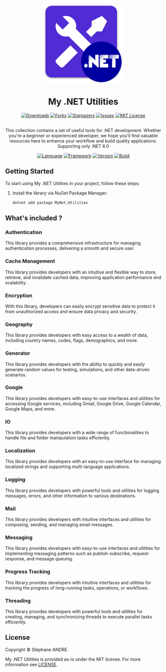 <div id="top"></div>

<!-- PROJECT INFO -->
<br />
<div align="center">
  <a href="https://github.com/sandre58/MyNetUtilities">
    <img src="images/logo.png" width="256" height="256">
  </a>

<h1 align="center">My .NET Utilities</h1>

[![Downloads][downloads-shield]][downloads-url]
[![Forks][forks-shield]][forks-url]
[![Stargazers][stars-shield]][stars-url]
[![Issues][issues-shield]][issues-url]
[![MIT License][license-shield]][license-url]

  <p align="center">
    <br />
    This collection contains a set of useful tools for .NET development. Whether you're a beginner or experienced developer, we hope you'll find valuable resources here to enhance your workflow and build quality applications.
    <br />
    Supporting only .NET 8.0
  </p>

[![Language][language-shield]][language-url]
[![Framework][framework-shield]][framework-url]
[![Version][version-shield]][version-url]
[![Build][build-shield]][build-url]

</div>

## Getting Started

To start using My .NET Utilities in your project, follow these steps:

1. Install the library via NuGet Package Manager:
   ```bash
   dotnet add package MyNet.Utilities

## What's included ?

### Authentication

This library provides a comprehensive infrastructure for managing authentication processes, delivering a smooth and secure user.

### Cache Management

This library provides developers with an intuitive and flexible way to store, retrieve, and invalidate cached data, improving application performance and scalability.

### Encryption

With this library, developers can easily encrypt sensitive data to protect it from unauthorized access and ensure data privacy and security.

### Geography

This library provides developers with easy access to a wealth of data, including country names, codes, flags, demographics, and more.

### Generator

This library provides developers with the ability to quickly and easily generate random values for testing, simulations, and other data-driven scenarios.

### Google

This library provides developers with easy-to-use interfaces and utilities for accessing Google services, including Gmail, Google Drive, Google Calendar, Google Maps, and more.

### IO

This library provides developers with a wide range of functionalities to handle file and folder manipulation tasks efficiently.

### Localization

This library provides developers with an easy-to-use interface for managing localized strings and supporting multi-language applications.

### Logging

This library provides developers with powerful tools and utilities for logging messages, errors, and other information to various destinations.

### Mail

This library provides developers with intuitive interfaces and utilities for composing, sending, and managing email messages.

### Messaging

 This library provides developers with easy-to-use interfaces and utilities for implementing messaging patterns such as publish-subscribe, request-response, and message queuing.

### Progress Tracking

This library provides developers with intuitive interfaces and utilities for tracking the progress of long-running tasks, operations, or workflows.

### Threading

This library provides developers with powerful tools and utilities for creating, managing, and synchronizing threads to execute parallel tasks efficiently.

## License

Copyright © Stéphane ANDRE.

My .NET Utilities is provided as-is under the MIT license. For more information see [LICENSE](./LICENSE).

<!-- MARKDOWN LINKS & IMAGES -->
<!-- https://www.markdownguide.org/basic-syntax/#reference-style-links -->
[language-shield]: https://img.shields.io/github/languages/top/sandre58/MyNetUtilities
[language-url]: https://github.com/sandre58/MyNetUtilities
[forks-shield]: https://img.shields.io/github/forks/sandre58/MyNetUtilities?style=for-the-badge
[forks-url]: https://github.com/sandre58/MyNetUtilities/network/members
[stars-shield]: https://img.shields.io/github/stars/sandre58/MyNetUtilities?style=for-the-badge
[stars-url]: https://github.com/sandre58/MyNetUtilities/stargazers
[issues-shield]: https://img.shields.io/github/issues/sandre58/MyNetUtilities?style=for-the-badge
[issues-url]: https://github.com/sandre58/MyNetUtilities/issues
[license-shield]: https://img.shields.io/github/license/sandre58/MyNetUtilities?style=for-the-badge
[license-url]: https://github.com/sandre58/MyNetUtilities/blob/main/LICENSE
[build-shield]: https://img.shields.io/github/actions/workflow/status/sandre58/MyNetUtilities/ci.yml?logo=github&label=CI
[build-url]: https://github.com/sandre58/MyNetUtilities/actions
[downloads-shield]: https://img.shields.io/github/downloads/sandre58/MyNetUtilities/total?style=for-the-badge
[downloads-url]: https://github.com/sandre58/MyNetUtilities/releases
[framework-shield]: https://img.shields.io/badge/.NET-8.0-purple
[framework-url]: https://github.com/sandre58/MyNetUtilities/tree/main/src/MyNet.Utilities
[version-shield]: https://img.shields.io/badge/v1.0.0-blue
[version-url]: https://github.com/sandre58/MyNetUtilities/pkgs/nuget/MyNet.Utilities